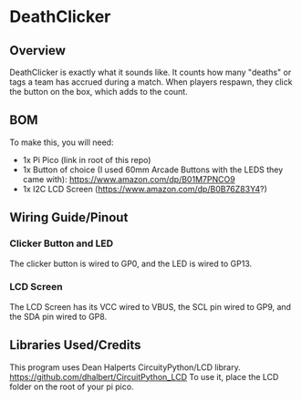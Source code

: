 # DeathClicker

## Overview
DeathClicker is exactly what it sounds like. It counts how many "deaths" or tags a team has accrued during a match. When players respawn, they click the button on the box, which adds to the count.

## BOM
To make this, you will need: 
- 1x Pi Pico (link in root of this repo)
- 1x Button of choice (I used 60mm Arcade Buttons with the LEDS they came with): https://www.amazon.com/dp/B01M7PNCO9
- 1x I2C LCD Screen (https://www.amazon.com/dp/B0B76Z83Y4?)

## Wiring Guide/Pinout
### Clicker Button and LED
The clicker button is wired to GP0, and the LED is wired to GP13.
### LCD Screen
The LCD Screen has its VCC wired to VBUS, the SCL pin wired to GP9, and the SDA pin wired to GP8.

## Libraries Used/Credits
This program uses Dean Halperts CircuityPython/LCD library.
https://github.com/dhalbert/CircuitPython_LCD
To use it, place the LCD folder on the root of your pi pico.